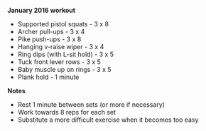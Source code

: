 **January 2016 workout**

* Supported pistol squats - 3 x 8
* Archer pull-ups - 3 x 4
* Pike push-ups - 3 x 8
* Hanging v-raise wiper - 3 x 4
* Ring dips (with L-sit hold) - 3 x 5
* Tuck front lever rows - 3 x 5
* Baby muscle up on rings - 3 x 5
* Plank hold - 1 minute

**Notes**
* Rest 1 minute between sets (or more if necessary)
* Work towards 8 reps for each set
* Substitute a more difficult exercise when it becomes too easy
